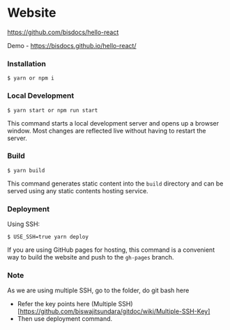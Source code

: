 # Website

https://github.com/bisdocs/hello-react

Demo - https://bisdocs.github.io/hello-react/

### Installation

```
$ yarn or npm i
```

### Local Development

```
$ yarn start or npm run start
```

This command starts a local development server and opens up a browser window. Most changes are reflected live without having to restart the server.

### Build

```
$ yarn build
```

This command generates static content into the `build` directory and can be served using any static contents hosting service.

### Deployment

Using SSH:

```
$ USE_SSH=true yarn deploy
```

If you are using GitHub pages for hosting, this command is a convenient way to build the website and push to the `gh-pages` branch.


### Note
As we are using multiple SSH, go to the folder, do git bash here
- Refer the key points here (Multiple SSH)[https://github.com/biswajitsundara/gitdoc/wiki/Multiple-SSH-Key]
- Then use deployment command.
